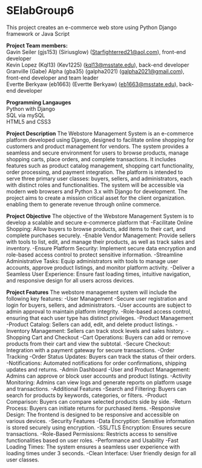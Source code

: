 # SElabGroup6
This project creates an e-commerce web store using Python Django framework or Java Script

**Project Team members: <br />**
Gavin Seiler (gjs153) (Siriusglow) (Starfighterred21@aol.com), front-end developer <br />
Kevin Lopez (Kql13) (Kev1225) (kql13@msstate.edu), back-end developer <br />
Granville (Gabe) Alpha (gba35) (galpha2021) (galpha2021@gmail.com), front-end developer and team leader <br />
Evertte Berkyaw (eb1663) (Evertte Berkyaw) (eb1663@msstate.edu), back-end developer <br />

**Programming Langauges** <br />
Python with Django <br />
SQL via mySQL <br />
HTML5 and CSS3 <br />

**Project Description**
The Webstore Management System is an e-commerce platform developed using Django, designed to facilitate online shopping for customers and product management for vendors. The system provides a seamless and secure environment for users to browse products, manage shopping carts, place orders, and complete transactions. It includes features such as product catalog management, shopping cart functionality, order processing, and payment integration. The platform is intended to serve three primary user classes: buyers, sellers, and administrators, each with distinct roles and functionalities. The system will be accessible via modern web browsers and Python 3.x with Django for development. The project aims to create a mission critical asset for the client organization. enabling them to generate revenue through online commerce.

**Project Objective**
The objective of the Webstore Management System is to develop a scalable and secure e-commerce platform that
-Facilitate Online Shopping: Allow buyers to browse products, add items to their cart, and complete purchases securely.
-Enable Vendor Management: Provide sellers with tools to list, edit, and manage their products, as well as track sales and inventory.
-Ensure Platform Security: Implement secure data encryption and role-based access control to protect sensitive information.
-Streamline Administrative Tasks: Equip administrators with tools to manage user accounts, approve product listings, and monitor platform activity.
-Deliver a Seamless User Experience: Ensure fast loading times, intuitive navigation, and responsive design for all users across devices.

**Project Features**
The webstore management system will include the following key features:
-User Management
  -Secure user registration and login for buyers, sellers, and administrators.
  -User accounts are subject to admin approval to maintain platform integrity.
  -Role-based access control, ensuring that each user type has distinct privileges.
-Product Management
  -Product Catalog: Sellers can add, edit, and delete product listings.
  -Inventory Management: Sellers can track stock levels and sales history.
-Shopping Cart and Checkout
  -Cart Operations: Buyers can add or remove products from their cart and view the subtotal.
  -Secure Checkout: Integration with a payment gateway for secure transactions.
-Order Tracking
  -Order Status Updates: Buyers can track the status of their orders.
  -Notifications: Automated notifications for order confirmations, shipping updates and returns.
-Admin Dashboard
  -User and Product Management: Admins can approve or block user accounts and product listings.
  -Activity Monitoring: Admins can view logs and generate reports on platform usage and transactions.
-Additional Features
  -Search and Filtering: Buyers can search for products by keywords, categories, or filters.
  -Product Comparison: Buyers can compare selected products side by side.
  -Return Process: Buyers can initiate returns for purchased items.
  -Responsive Design: The frontend is designed to be responsive and accessible on various devices.
-Security Features
  -Data Encryption: Sensitive information is stored securely using encryption.
  -SSL/TLS Encryption: Ensures secure transactions.
  -Role-Based Permissions: Restricts access to sensitive functionalities based on user roles.
-Performance and Usability
  -Fast Loading Times: The system ensures a seamless user experience with loading times under 3 seconds.
  -Clean Interface: User friendly design for all user classes.
